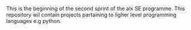This is the beginning of the second sprint of the alx SE programme. This repository wil contain projects partaining to ligher level programming languages e.g python.
